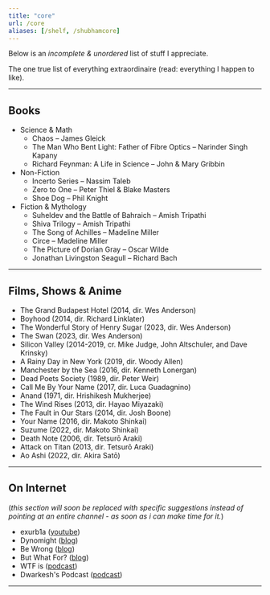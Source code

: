 ```yaml
---
title: "core"
url: /core
aliases: [/shelf, /shubhamcore]
---
```


Below is an _incomplete & unordered_ list of stuff I appreciate.

The one true list of everything extraordinaire (read: everything I happen to like).

---

## **Books**

<!-- see [book list](https://literal.club/shubhxms) for a more happening list; my favorites listed below -->
- Science & Math
  - Chaos – James Gleick
  - The Man Who Bent Light: Father of Fibre Optics – Narinder Singh Kapany
  - Richard Feynman: A Life in Science – John & Mary Gribbin
- Non-Fiction
  - Incerto Series – Nassim Taleb
  - Zero to One – Peter Thiel & Blake Masters
  - Shoe Dog – Phil Knight
- Fiction & Mythology
  - Suheldev and the Battle of Bahraich – Amish Tripathi
  - Shiva Trilogy – Amish Tripathi
  - The Song of Achilles – Madeline Miller
  - Circe – Madeline Miller
  - The Picture of Dorian Gray – Oscar Wilde
  - Jonathan Livingston Seagull – Richard Bach
---

## **Films, Shows & Anime**

- The Grand Budapest Hotel (2014, dir. Wes Anderson)  
- Boyhood (2014, dir. Richard Linklater)
- The Wonderful Story of Henry Sugar (2023, dir. Wes Anderson)
- The Swan (2023, dir. Wes Anderson)
- Silicon Valley (2014-2019, cr. Mike Judge, John Altschuler, and Dave Krinsky)
- A Rainy Day in New York (2019, dir. Woody Allen)
- Manchester by the Sea (2016, dir. Kenneth Lonergan)  
- Dead Poets Society (1989, dir. Peter Weir)  
- Call Me By Your Name (2017, dir. Luca Guadagnino)  
- Anand (1971, dir. Hrishikesh Mukherjee)  
- The Wind Rises (2013, dir. Hayao Miyazaki)  
- The Fault in Our Stars (2014, dir. Josh Boone)  
- Your Name (2016, dir. Makoto Shinkai)  
- Suzume (2022, dir. Makoto Shinkai)
- Death Note (2006, dir. Tetsurō Araki)  
- Attack on Titan (2013, dir. Tetsurō Araki)  
- Ao Ashi (2022, dir. Akira Satō)

---


## **On Internet**
(*this section will soon be replaced with specific suggestions instead of pointing at an entire channel - as soon as i can make time for it.*)
- exurb1a ([youtube](https://www.youtube.com/@exurb1a))
- Dynomight ([blog](https://dynomight.substack.com/))
- Be Wrong ([blog](https://bewrong.substack.com/))
- But What For? ([blog](https://www.butwhatfor.com/))
- WTF is ([podcast](https://www.youtube.com/@nikhil.kamath))
- Dwarkesh's Podcast ([podcast](https://www.dwarkeshpatel.com/))

---